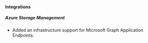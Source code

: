 
#### Integrations

##### Azure Storage Management

- Added an infrastructure support for Microsoft Graph Application Endpoints.
